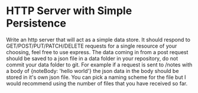 # HTTP Server with Simple Persistence
Write an http server that will act as a simple data store. It should respond to GET/POST/PUT/PATCH/DELETE requests for a single resource of your choosing, feel free to use express. The data coming in from a post request should be saved to a json file in a data folder in your repository, do not commit your data folder to git. For example if a request is sent to /notes with a body of {noteBody: 'hello world'} the json data in the body should be stored in it's own json file. You can pick a naming scheme for the file but I would recommend using the number of files that you have received so far.
